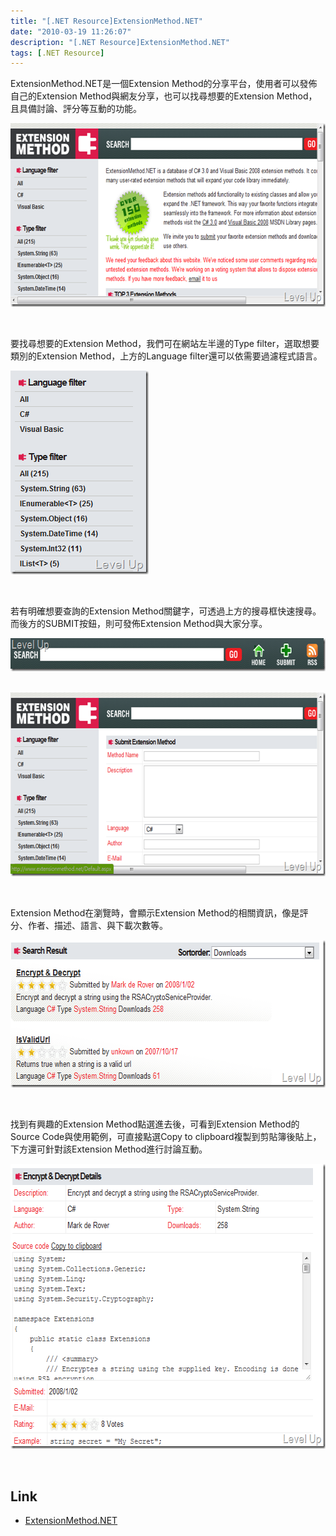 ```yaml
---
title: "[.NET Resource]ExtensionMethod.NET"
date: "2010-03-19 11:26:07"
description: "[.NET Resource]ExtensionMethod.NET"
tags: [.NET Resource]
---
```


<p>ExtensionMethod.NET是一個Extension Method的分享平台，使用者可以發佈自己的Extension Method與網友分享，也可以找尋想要的Extension Method，且具備討論、評分等互動的功能。</p>  <p><img style="border-right-width: 0px; display: inline; border-top-width: 0px; border-bottom-width: 0px; border-left-width: 0px" title="image" border="0" alt="image" src="\images\posts\14125\image_thumb.png" width="644" height="294" /></a> </p>  <p> </p>  <p>要找尋想要的Extension Method，我們可在網站左半邊的Type filter，選取想要類別的Extension Method，上方的Language filter還可以依需要過濾程式語言。</p>  <p><a href="http://files.dotblogs.com.tw/larrynung/1003/dafd18ab3cd9_14B93/image13.png"><img style="border-bottom: 0px; border-left: 0px; display: inline; border-top: 0px; border-right: 0px" title="image" border="0" alt="image" src="\images\posts\14125\image13_thumb.png" width="221" height="326" /></a> </p>  <p> </p>  <p>若有明確想要查詢的Extension Method關鍵字，可透過上方的搜尋框快速搜尋。而後方的SUBMIT按鈕，則可發佈Extension Method與大家分享。</p>  <p><a href="http://files.dotblogs.com.tw/larrynung/1003/dafd18ab3cd9_14B93/image10.png"><img style="border-bottom: 0px; border-left: 0px; display: inline; border-top: 0px; border-right: 0px" title="image" border="0" alt="image" src="\images\posts\14125\image10_thumb.png" width="644" height="53" /></a> </p>  <p><a href="http://files.dotblogs.com.tw/larrynung/1003/dafd18ab3cd9_14B93/image6.png"><img style="border-bottom: 0px; border-left: 0px; display: inline; border-top: 0px; border-right: 0px" title="image" border="0" alt="image" src="\images\posts\14125\image6_thumb.png" width="644" height="294" /></a> </p>  <p> </p>  <p> Extension Method在瀏覽時，會顯示Extension Method的相關資訊，像是評分、作者、描述、語言、與下載次數等。</p>  <p><a href="http://files.dotblogs.com.tw/larrynung/1003/dafd18ab3cd9_14B93/image22.png"><img style="border-bottom: 0px; border-left: 0px; display: inline; border-top: 0px; border-right: 0px" title="image" border="0" alt="image" src="\images\posts\14125\image22_thumb.png" width="613" height="236" /></a></p>  <p> </p>  <p>找到有興趣的Extension Method點選進去後，可看到Extension Method的Source Code與使用範例，可直接點選Copy to clipboard複製到剪貼簿後貼上，下方還可針對該Extension Method進行討論互動。</p>  <p><a href="http://files.dotblogs.com.tw/larrynung/1003/dafd18ab3cd9_14B93/image1.png"><img style="border-bottom: 0px; border-left: 0px; display: inline; border-top: 0px; border-right: 0px" title="image" border="0" alt="image" src="\images\posts\14125\image1_thumb.png" width="629" height="456" /></a> </p>  <p> </p>  <h2>Link</h2>  <ul>   <li><a href="http://www.extensionmethod.net/" target="_blank">ExtensionMethod.NET </li> </ul>
